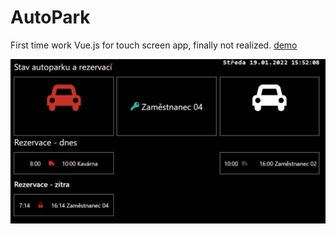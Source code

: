 # AutoPark

First time work Vue.js for touch screen app, finally not realized. <a href="http://autopark.petrjandl.cz/">demo</a>

<img src="https://github.com/PetrJandl/AutoPark/blob/main/AutoPark.png">
